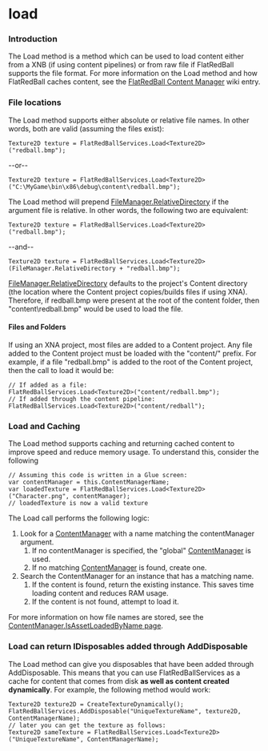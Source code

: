# load

### Introduction

The Load method is a method which can be used to load content either from a XNB (if using content pipelines) or from raw file if FlatRedBall supports the file format. For more information on the Load method and how FlatRedBall caches content, see the [FlatRedBall Content Manager](../../../../frb/docs/index.php) wiki entry.

### File locations

The Load method supports either absolute or relative file names. In other words, both are valid (assuming the files exist):

```
Texture2D texture = FlatRedBallServices.Load<Texture2D>("redball.bmp");
```

\--or--

```
Texture2D texture = FlatRedBallServices.Load<Texture2D>("C:\MyGame\bin\x86\debug\content\redball.bmp");
```

The Load method will prepend [FileManager.RelativeDirectory](../../../../frb/docs/index.php) if the argument file is relative. In other words, the following two are equivalent:

```
Texture2D texture = FlatRedBallServices.Load<Texture2D>("redball.bmp");
```

\--and--

```
Texture2D texture = FlatRedBallServices.Load<Texture2D>(FileManager.RelativeDirectory + "redball.bmp");
```

[FileManager.RelativeDirectory](../../../../frb/docs/index.php) defaults to the project's Content directory (the location where the Content project copies/builds files if using XNA). Therefore, if redball.bmp were present at the root of the content folder, then "content\redball.bmp" would be used to load the file.

#### Files and Folders

If using an XNA project, most files are added to a Content project. Any file added to the Content project must be loaded with the "content/" prefix. For example, if a file "redball.bmp" is added to the root of the Content project, then the call to load it would be:

```
// If added as a file:
FlatRedBallServices.Load<Texture2D>("content/redball.bmp");
// If added through the content pipeline:
FlatRedBallServices.Load<Texture2D>("content/redball");
```

### Load and Caching

The Load method supports caching and returning cached content to improve speed and reduce memory usage. To understand this, consider the following

```lang:c#
// Assuming this code is written in a Glue screen:
var contentManager = this.ContentManagerName;
var loadedTexture = FlatRedBallServices.Load<Texture2D>("Character.png", contentManager);
// loadedTexture is now a valid texture
```

The Load call performs the following logic:

1. Look for a [ContentManager](../content/contentmanager.md) with a name matching the contentManager  argument.
   1. If no contentManager  is specified, the "global" [ContentManager](../content/contentmanager.md) is used.
   2. If no matching [ContentManager](../content/contentmanager.md) is found, create one.
2. Search the ContentManager for an instance that has a matching name.
   1. If the content is found, return the existing instance. This saves time loading content and reduces RAM usage.
   2. If the content is not found, attempt to load it.

For more information on how file names are stored, see the [ContentManager.IsAssetLoadedByName page](../content/contentmanager/isassetloadedbyname.md).

### Load can return IDisposables added through AddDisposable

The Load method can give you disposables that have been added through AddDisposable. This means that you can use FlatRedBallServices as a cache for content that comes from disk **as well as content created dynamically**. For example, the following method would work:

```
Texture2D texture2D = CreateTextureDynamically();
FlatRedBallServices.AddDisposable("UniqueTextureName", texture2D, ContentManagerName);
// later you can get the texture as follows:
Texture2D sameTexture = FlatRedBallServices.Load<Texture2D>("UniqueTextureName", ContentManagerName);
```

